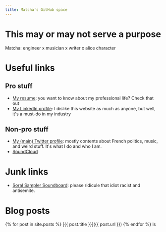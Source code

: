 ```yaml
---
title: Matcha's GitHub space
---
```


# This may or may not serve a purpose

Matcha: engineer x musician x writer x alice character

# Useful links

## Pro stuff

- [My resume](./resume/): you want to know about my professional life? Check that out
- [My LinkedIn profile](https://linkedin.com/in/matcha-d): I dislike this website as much as anyone, but well, it's a must-do in my industry

## Non-pro stuff

- [My (main) Twitter profile](https://twitter.com/matcha_x): mostly contents about French politics, music, and weird stuff. It's what I do and who I am.
- [SoundCloud](https://soundcloud.com/matcha_lu)


# Junk links

- [Soral Sampler Soundboard](./SoralSampler): please ridicule that idiot racist and antisemite.

# Blog posts

{% for post in site.posts %}
[{{ post.title }}]({{ post.url }})
{% endfor %}
ls